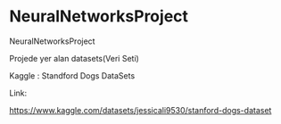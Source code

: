# NeuralNetworksProject
NeuralNetworksProject


Projede yer alan datasets(Veri Seti)

Kaggle : Standford Dogs DataSets

Link:

https://www.kaggle.com/datasets/jessicali9530/stanford-dogs-dataset
